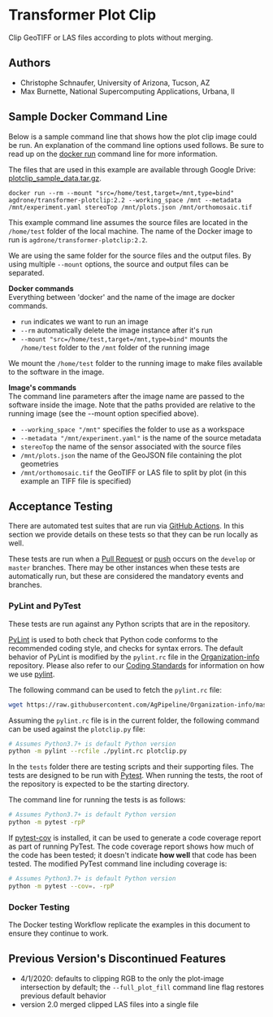 # Transformer Plot Clip

Clip GeoTIFF or LAS files according to plots without merging.

## Authors

* Christophe Schnaufer, University of Arizona, Tucson, AZ
* Max Burnette, National Supercomputing Applications, Urbana, Il

## Sample Docker Command Line
Below is a sample command line that shows how the plot clip image could be run.
An explanation of the command line options used follows.
Be sure to read up on the [docker run](https://docs.docker.com/engine/reference/run/) command line for more information.

The files that are used in this example are available through Google Drive: [plotclip_sample_data.tar.gz](https://drive.google.com/file/d/1AHx6surpXV7izII2hn3c2wn_qnj5dvCb/view?usp=sharing).

```docker run --rm --mount "src=/home/test,target=/mnt,type=bind" agdrone/transformer-plotclip:2.2 --working_space /mnt --metadata /mnt/experiment.yaml stereoTop /mnt/plots.json /mnt/orthomosaic.tif```

This example command line assumes the source files are located in the `/home/test` folder of the local machine.
The name of the Docker image to run is `agdrone/transformer-plotclip:2.2`.

We are using the same folder for the source files and the output files.
By using multiple `--mount` options, the source and output files can be separated.

**Docker commands** \
Everything between 'docker' and the name of the image are docker commands.

- `run` indicates we want to run an image
- `--rm` automatically delete the image instance after it's run
- `--mount "src=/home/test,target=/mnt,type=bind"` mounts the `/home/test` folder to the `/mnt` folder of the running image

We mount the `/home/test` folder to the running image to make files available to the software in the image.

**Image's commands** \
The command line parameters after the image name are passed to the software inside the image.
Note that the paths provided are relative to the running image (see the --mount option specified above).

- `--working_space "/mnt"` specifies the folder to use as a workspace
- `--metadata "/mnt/experiment.yaml"` is the name of the source metadata
- `stereoTop` the name of the sensor associated with the source files
- `/mnt/plots.json` the name of the GeoJSON file containing the plot geometries
- `/mnt/orthomosaic.tif` the GeoTIFF or LAS file to split by plot (in this example an TIFF file is specified) 

## Acceptance Testing

There are automated test suites that are run via [GitHub Actions](https://docs.github.com/en/actions).
In this section we provide details on these tests so that they can be run locally as well.

These tests are run when a [Pull Request](https://docs.github.com/en/github/collaborating-with-issues-and-pull-requests/about-pull-requests) or [push](https://docs.github.com/en/github/using-git/pushing-commits-to-a-remote-repository) occurs on the `develop` or `master` branches.
There may be other instances when these tests are automatically run, but these are considered the mandatory events and branches.

### PyLint and PyTest

These tests are run against any Python scripts that are in the repository.

[PyLint](https://www.pylint.org/) is used to both check that Python code conforms to the recommended coding style, and checks for syntax errors.
The default behavior of PyLint is modified by the `pylint.rc` file in the [Organization-info](https://github.com/AgPipeline/Organization-info) repository.
Please also refer to our [Coding Standards](https://github.com/AgPipeline/Organization-info#python) for information on how we use [pylint](https://www.pylint.org/).

The following command can be used to fetch the `pylint.rc` file:
```bash
wget https://raw.githubusercontent.com/AgPipeline/Organization-info/master/pylint.rc
```

Assuming the `pylint.rc` file is in the current folder, the following command can be used against the `plotclip.py` file:
```bash
# Assumes Python3.7+ is default Python version
python -m pylint --rcfile ./pylint.rc plotclip.py
``` 

In the `tests` folder there are testing scripts and their supporting files.
The tests are designed to be run with [Pytest](https://docs.pytest.org/en/stable/).
When running the tests, the root of the repository is expected to be the starting directory.

The command line for running the tests is as follows:
```bash
# Assumes Python3.7+ is default Python version
python -m pytest -rpP
```

If [pytest-cov](https://pytest-cov.readthedocs.io/en/latest/) is installed, it can be used to generate a code coverage report as part of running PyTest.
The code coverage report shows how much of the code has been tested; it doesn't indicate **how well** that code has been tested.
The modified PyTest command line including coverage is:
```bash
# Assumes Python3.7+ is default Python version
python -m pytest --cov=. -rpP 
```

### Docker Testing

The Docker testing Workflow replicate the examples in this document to ensure they continue to work.

## Previous Version's Discontinued Features

- 4/1/2020: defaults to clipping RGB to the only the plot-image intersection by default; the `--full_plot_fill` command line flag restores previous default behavior
- version 2.0 merged clipped LAS files into a single file
